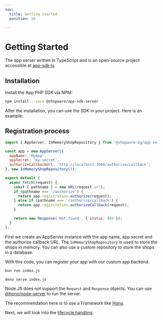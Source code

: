 ```yaml
---
nav:
  title: Getting started
  position: 10

---
```


# Getting Started

The app server written in TypeScript and is an open-source project accessible at [app-sdk-js](https://github.com/shopware/app-sdk-js).

## Installation

Install the App PHP SDK via NPM:

```bash
npm install --save @shopware/app-sdk-server
```

After the installation, you can use the SDK in your project. Here is an example:

## Registration process

```js
import { AppServer, InMemoryShopRepository } from '@shopware-ag/app-server-sdk'

const app = new AppServer({
  appName: 'MyApp',
  appSecret: 'my-secret',
  authorizeCallbackUrl: 'http://localhost:3000/authorize/callback',
}, new InMemoryShopRepository());

export default {
  async fetch(request) {
    const { pathname } = new URL(request.url);
    if (pathname === '/authorize') {
      return app.registration.authorize(request);
    } else if (pathname === '/authorize/callback') {
      return app.registration.authorizeCallback(request);
    }

    return new Response('Not found', { status: 404 });
  }
};
```

First we create an AppServer instance with the app name, app secret and the authorize callback URL. The `InMemoryShopRepository` is used to store the shops in memory. You can also use a custom repository to store the shops in a database.

With this code, you can register your app with our custom app backend.

<Tabs>

<Tab title="Bun">

```bash
bun run index.js
```

</Tab>

<Tab title="Deno">

```bash
deno serve index.js
```

</Tab>

<Tab title="Node.js">

Node.JS does not support the `Request` and `Response` objects. You can use [@hono/node-server](https://github.com/honojs/node-server) to run the server.

The recommendation here is to use a Framework like [Hono](https://hono.dev/).

</Tab>

</Tabs>

Next, we will look into the [lifecycle handling](./02-lifecycle).
